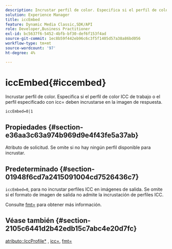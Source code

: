 ```yaml
---
description: Incrustar perfil de color. Especifica si el perfil de color ICC de trabajo o el perfil especificado con icc= deben incrustarse en la imagen de respuesta.
solution: Experience Manager
title: iccEmbed
feature: Dynamic Media Classic,SDK/API
role: Developer,Business Practitioner
exl-id: bc5637f6-5452-4bfb-bf30-def6f153f4ad
source-git-commit: 1ec8b59f442eb96c6c3f5f1405d57a38a86bd056
workflow-type: tm+mt
source-wordcount: '97'
ht-degree: 4%

---
```


# iccEmbed{#iccembed}

Incrustar perfil de color. Especifica si el perfil de color ICC de trabajo o el perfil especificado con icc= deben incrustarse en la imagen de respuesta.

`iccEmbed=0|1`

## Propiedades {#section-e36aa3c63a974b969d9e4f43fe5a37ab}

Atributo de solicitud. Se omite si no hay ningún perfil disponible para incrustar.

## Predeterminado {#section-01948f6cd7a2415091004cd7526436c7}

`iccEmbed=0`, para no incrustar perfiles ICC en imágenes de salida. Se omite si el formato de imagen de salida no admite la incrustación de perfiles ICC.

Consulte [fmt=](../../../../../is-api/http-ref/image-serving-api-ref/c-http-protocol-reference/c-command-reference/r-is-http-fmt.md#reference-cdf10043423b45ba9fe15157fb3ae37a) para obtener más información.

## Véase también {#section-2105c6441d2b42edb15c7abc4e20d7fc}

[atributo::IccProfile*](../../../../../is-api/image-catalog/image-serving-api-ref/c-image-catalog-reference/c-icc-profile-map-reference/c-icc-profile-map-reference.md#concept-57b9148ce55249cd825cb7ee19ed057c) ,  [icc=](../../../../../is-api/http-ref/image-serving-api-ref/c-http-protocol-reference/c-command-reference/r-icc.md#reference-182b5679e21e4df3b4d330535a5a7517),  [fmt=](../../../../../is-api/http-ref/image-serving-api-ref/c-http-protocol-reference/c-command-reference/r-is-http-fmt.md#reference-cdf10043423b45ba9fe15157fb3ae37a)
